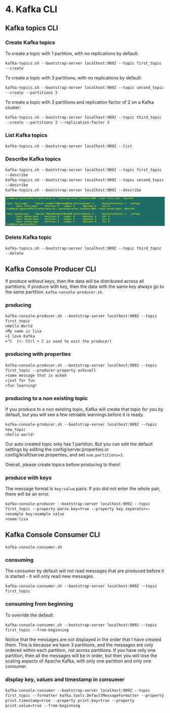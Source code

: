 # 4. Kafka CLI

## Kafka topics CLI
### Create Kafka topics
To create a topic with 1 partition, with no replications by default: 
```
kafka-topics.sh --bootstrap-server localhost:9092 --topic first_topic --create
```

To create a topic with 3 partitions, with no replications by default:
```
kafka-topics.sh --bootstrap-server localhost:9092 --topic second_topic --create --partitions 3
```

To create a topic with 3 partitions and replication factor of 2 on a Kafka cluster:
```
kafka-topics.sh --bootstrap-server localhost:9092 --topic third_topic --create --partitions 3 --replication-factor 2
```

### List Kafka topics
```
kafka-topics.sh --bootstrap-server localhost:9092 --list
```

### Describe Kafka topics
```
kafka-topics.sh --bootstrap-server localhost:9092 --topic first_topic --describe
kafka-topics.sh --bootstrap-server localhost:9092 --topic second_topic --describe
kafka-topics.sh --bootstrap-server localhost:9092 --describe
```
<img src="images/describe-topic.png">

### Delete Kafka topic
```
kafka-topics.sh --bootstrap-server localhost:9092 --topic third_topic --delete
```

## Kafka Console Producer CLI
If produce without keys, then the data will be distributed across all partitions; if produce with key, then the data with the same key always go to the same partition. `kafka-console-producer.sh`. 

### producing
```
kafka-console-producer.sh --bootstrap-server localhost:9092 --topic first_topic 
>Hello World
>My name is lisa
>I love Kafka
>^C  (<- Ctrl + C is used to exit the producer)
```

### producing with properties
```
kafka-console-producer.sh --bootstrap-server localhost:9092 --topic first_topic --producer-property acks=all
>some message that is acked
>just for fun
>fun learning!
```

### producing to a non existing topic
If you produce to a non existing topic, Kafka will create that topic for you by default, but you will see a few retriable warnings before it is ready. 
```
kafka-console-producer.sh --bootstrap-server localhost:9092 --topic new_topic
>hello world!
```
Our auto created topic only has 1 partition. But you can edit the default settings by editing the config/server.properties or config/kraft/server.properties, and set `num.partitions=3`.

Overall, please create topics before producing to them!

### produce with keys
The message format is `key:value` pairs. If you did not enter the whole pair, there will be an error. 
```
kafka-console-producer --bootstrap-server localhost:9092 --topic first_topic --property parse.key=true --property key.separator=:
>example key:example value
>name:lisa
```

## Kafka Console Consumer CLI
`kafka-console-consumer.sh` 

### consuming
The consumer by default will not read messages that are produced before it is started - it will only read new messages. 
```
kafka-console-consumer.sh --bootstrap-server localhost:9092 --topic first_topic
```

### consuming from beginning
To override the default: 
```
kafka-console-consumer.sh --bootstrap-server localhost:9092 --topic first_topic --from-beginning
```
Notice that the messages are not displayed in the order that I have created them. This is because we have 3 partitions, and the messages are only ordered within each partition, not across partitions. If you have only one partition, then all the messages will be in order, but then you will lose the scaling aspects of Apache Kafka, with only one partition and only one consumer. 

### display key, values and timestamp in consumer
```
kafka-console-consumer --bootstrap-server localhost:9092 --topic first_topic --formatter kafka.tools.DefaultMessageFormatter --property print.timestamp=true --property print.key=true --property print.value=true --from-beginning
```


























